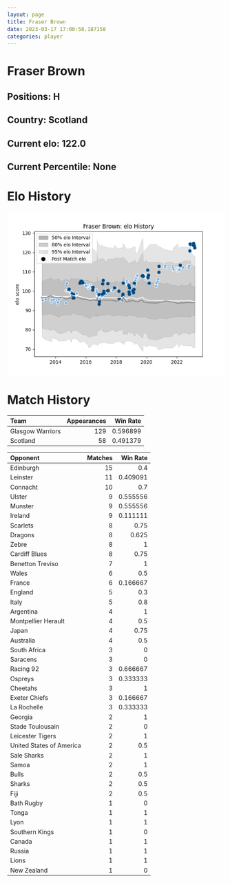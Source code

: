```yaml
---  
layout: page  
title: Fraser Brown  
date: 2023-03-17 17:00:58.187158  
categories: player  
---
```

# Fraser Brown

## Positions: H

## Country: Scotland

## Current elo: 122.0

## Current Percentile: None

# Elo History


![elo history](history_FraserBrown.png)
# Match History


| Team             |   Appearances |   Win Rate |
|:-----------------|--------------:|-----------:|
| Glasgow Warriors |           129 |   0.596899 |
| Scotland         |            58 |   0.491379 |

| Opponent                 |   Matches |   Win Rate |
|:-------------------------|----------:|-----------:|
| Edinburgh                |        15 |   0.4      |
| Leinster                 |        11 |   0.409091 |
| Connacht                 |        10 |   0.7      |
| Ulster                   |         9 |   0.555556 |
| Munster                  |         9 |   0.555556 |
| Ireland                  |         9 |   0.111111 |
| Scarlets                 |         8 |   0.75     |
| Dragons                  |         8 |   0.625    |
| Zebre                    |         8 |   1        |
| Cardiff Blues            |         8 |   0.75     |
| Benetton Treviso         |         7 |   1        |
| Wales                    |         6 |   0.5      |
| France                   |         6 |   0.166667 |
| England                  |         5 |   0.3      |
| Italy                    |         5 |   0.8      |
| Argentina                |         4 |   1        |
| Montpellier Herault      |         4 |   0.5      |
| Japan                    |         4 |   0.75     |
| Australia                |         4 |   0.5      |
| South Africa             |         3 |   0        |
| Saracens                 |         3 |   0        |
| Racing 92                |         3 |   0.666667 |
| Ospreys                  |         3 |   0.333333 |
| Cheetahs                 |         3 |   1        |
| Exeter Chiefs            |         3 |   0.166667 |
| La Rochelle              |         3 |   0.333333 |
| Georgia                  |         2 |   1        |
| Stade Toulousain         |         2 |   0        |
| Leicester Tigers         |         2 |   1        |
| United States of America |         2 |   0.5      |
| Sale Sharks              |         2 |   1        |
| Samoa                    |         2 |   1        |
| Bulls                    |         2 |   0.5      |
| Sharks                   |         2 |   0.5      |
| Fiji                     |         2 |   0.5      |
| Bath Rugby               |         1 |   0        |
| Tonga                    |         1 |   1        |
| Lyon                     |         1 |   1        |
| Southern Kings           |         1 |   0        |
| Canada                   |         1 |   1        |
| Russia                   |         1 |   1        |
| Lions                    |         1 |   1        |
| New Zealand              |         1 |   0        |
